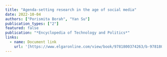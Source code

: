 ```yaml
---
title: "Agenda-setting research in the age of social media"
date: 2022-10-04
authors: ["Porismita Borah", "Yan Su"]
publication_types: ["2"]
featured: false
publication: "*Encyclopedia of Technology and Politics*"
links:
  - name: Document link
    url: '[https://www.elgaronline.com/view/book/9781800374263/b-9781800374263.agenda.setting.borah.su.xml#.Y3Zmv-iVBlU.twitter]'
---
```

